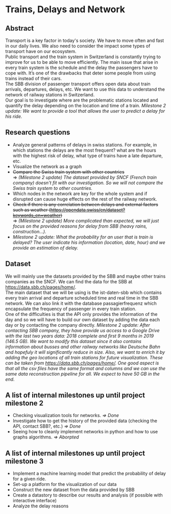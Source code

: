 # Trains, Delays and Network

## Abstract

Transport is a key factor in today's society. We have to move often and fast in our daily lives. We also need to consider the impact some types of transport have on our ecosystem.  
Public transport and the train system in Switzerland is constantly trying to improve for us to be able to move efficiently. The main issue that arise in every train system is the schedule and the delay the passengers have to cope with. It’s one of the drawbacks that deter some people from using trains instead of their cars.  
The SBB division of passenger transport offers open data about train arrivals, departures, delays, etc. We want to use this data to understand the network of railway stations in Switzerland.  
Our goal is to investigate where are the problematic stations located and quantify the delay depending on the location and time of a train.
*Milestone 2 update: We want to provide a tool that allows the user to predict a delay for his ride.*

## Research questions

* Analyze general patterns of delays in swiss stations. For example, in which stations the delays are the most frequent? what are the hours with the highest risk of delay, what type of trains have a late departure, etc.
* Visualize the network as a graph
* ~~Compare the Swiss train system with other countries~~  
    => *(Milestone 2 update) The dataset provided by SNCF (French train company) doesn't fit with our investigation. So we will not compare the Swiss train system to other countries.*
* Which nodes in the network are key for the whole system and if disrupted can cause huge effects on the rest of the railway network.
* ~~Check if there is any correlation between delays and external factors such as weather (<https://opendata.swiss/en/dataset?keywords_en=weather>)~~  
    => *(Milestone 2 update) More complicated than expected, we will just focus on the provided reasons for delay from SBB (heavy rains, construction...).*
* *Milestone 2 update: What the probability for an user that is train is delayed? The user indicate his information (location, date, hour) and we provide an estimation of delay.*

## Dataset

We will mainly use the datasets provided by the SBB and maybe other trains companies as the SNCF. We can find the data for the SBB at <https://data.sbb.ch/pages/home/>.  
The main dataset that we will be using is the ist-daten-sbb which contains every train arrival and departure scheduled time and real time in the SBB network. We can also link it with the database passagierfrequenz which encapsulate the frequency of passenger in every train station.  
One of the difficulties is that the API only provides the information of the day and so we will have to build our own dataset by adding the data each day or by contacting the company directly.
*Milestone 2 update: After contacting SBB company, they have provide us access to a Google Drive with the last two years data: 2018 complete and first 9 months in 2019 (146.5 GB). We want to modify this
dataset since it also contains information about busses and other railway networks like Deutsche Bahn and hopefuly it will significantly reduce in size. Also, we want to enrich it by adding the geo locations
of all train stations for future visualization. These can be taken from <https://data.sbb.ch/pages/home/>. One good aspect is that all the csv files have the same format and columns and we can use 
the same data reconstruction pipeline for all. We expect to have 50 GB in the end.*

## A list of internal milestones up until project milestone 2

* Checking visualization tools for networks. *=> Done*
* Investigate how to get the history of the provided data (checking the API, contact SBB?, etc.) *=> Done*
* Seeing how to cleanly implement networks in python and how to use graphs algorithms. *=> Aborpted*

## A list of internal milestones up until project milestone 3

* Implement a machine learning model that predict the probability of delay for a given ride.
* Set-up a platform for the visualization of our data
* Construct the new dataset from the data provided by SBB
* Create a datastory to describe our results and analysis (if possible with interactive interface)
* Analyze the delay reasons

